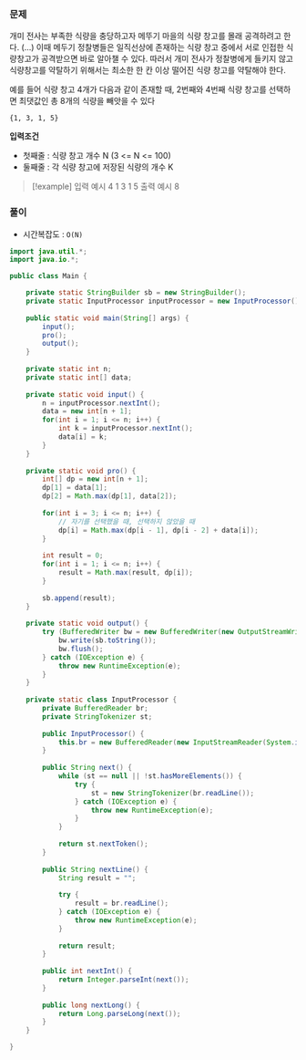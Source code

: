 ### 문제
개미 전사는 부족한 식량을 충당하고자 메뚜기 마을의 식량 창고를 몰래 공격하려고 한다. (...)
이때 메두기 정찰병들은 일직선상에 존재하는 식량 창고 중에서 서로 인접한 식량창고가 공격받으면 바로 알아챌 수 있다. 따러서 개미 전사가 정찰병에게 들키지 않고 식량창고를 약탈하기 위해서는 최소한 한 칸 이상 떨어진 식량 창고를 약탈해야 한다. 

예를 들어 식량 창고 4개가 다음과 같이 존재할 때, 2번째와 4번째 식량 창고를 선택하면 최댓값인 총 8개의 식량을 빼앗을 수 있다

```text
{1, 3, 1, 5}
```

**입력조건**
- 첫째줄 : 식량 창고 개수 N (3 <= N <= 100)
- 둘째줄 : 각 식량 창고에 저장된 식량의 개수 K

>[!example] 
> 입력 예시 
> 4
> 1 3 1 5
> 출력 예시
> 8


### 풀이
- 시간복잡도 : `O(N)`

```java hl:34
import java.util.*;
import java.io.*;

public class Main {

	private static StringBuilder sb = new StringBuilder();  
	private static InputProcessor inputProcessor = new InputProcessor();  
	  
	public static void main(String[] args) {  
	    input();  
	    pro();  
	    output();  
	}  
	  
	private static int n;  
	private static int[] data;  
	  
	private static void input() {  
	    n = inputProcessor.nextInt();  
	    data = new int[n + 1];  
	    for(int i = 1; i <= n; i++) {  
	        int k = inputProcessor.nextInt();  
	        data[i] = k;  
	    }  
	}  
	  
	private static void pro() {  
	    int[] dp = new int[n + 1];  
	    dp[1] = data[1];  
	    dp[2] = Math.max(dp[1], data[2]);  
	  
	    for(int i = 3; i <= n; i++) {  
	        // 자기를 선택했을 때, 선택하지 않았을 때  
	        dp[i] = Math.max(dp[i - 1], dp[i - 2] + data[i]);  
	    }  
	  
	    int result = 0;  
	    for(int i = 1; i <= n; i++) {  
	        result = Math.max(result, dp[i]);  
	    }  
	  
	    sb.append(result);  
	}  
	  
	private static void output() {  
	    try (BufferedWriter bw = new BufferedWriter(new OutputStreamWriter(System.out))) {  
	        bw.write(sb.toString());  
	        bw.flush();  
	    } catch (IOException e) {  
	        throw new RuntimeException(e);  
	    }  
	}  
	  
	private static class InputProcessor {  
	    private BufferedReader br;  
	    private StringTokenizer st;  
	  
	    public InputProcessor() {  
	        this.br = new BufferedReader(new InputStreamReader(System.in));  
	    }  
	  
	    public String next() {  
	        while (st == null || !st.hasMoreElements()) {  
	            try {  
	                st = new StringTokenizer(br.readLine());  
	            } catch (IOException e) {  
	                throw new RuntimeException(e);  
	            }  
	        }  
	  
	        return st.nextToken();  
	    }  
	  
	    public String nextLine() {  
	        String result = "";  
	  
	        try {  
	            result = br.readLine();  
	        } catch (IOException e) {  
	            throw new RuntimeException(e);  
	        }  
	  
	        return result;  
	    }  
	  
	    public int nextInt() {  
	        return Integer.parseInt(next());  
	    }  
	  
	    public long nextLong() {  
	        return Long.parseLong(next());  
	    }  
	}

}
```